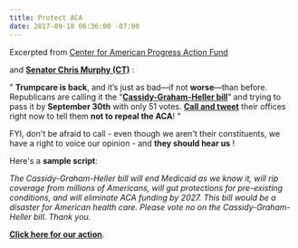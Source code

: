 ```yaml
---
title: Protect ACA
date: 2017-09-18 06:36:00 -07:00
---
```


Excerpted from [Center for American Progress Action Fund](https://www.americanprogressaction.org/) 

and [**Senator Chris Murphy (CT)**](https://www.murphy.senate.gov/contact) :

"   **Trumpcare is back**, and it’s just as bad—if not **worse**—than before. Republicans are calling it the “[**Cassidy-Graham-Heller bill**](http://www.politico.com/story/2017/09/17/obamacare-senate-republicans-repeal-242821)” and trying to pass it by **September 30th** with only 51 votes. [**Call and tweet**](https://trumpcaretoolkit.org/) their offices right now to tell them **not to repeal the ACA**!   "

FYI, don't be afraid to call - even though we aren't their constituents, we have a right to voice our opinion - and **they should hear us** !

Here's a **sample script**:

*The Cassidy-Graham-Heller bill will end Medicaid as we know it, will rip coverage from millions of Americans, will gut protections for pre-existing conditions, and will eliminate ACA funding by 2027.  This bill would be a disaster for American health care.  Please vote no on the Cassidy-Graham-Heller bill.  Thank you.*


[**Click here for our action**](https://trumpcaretoolkit.org/). 
